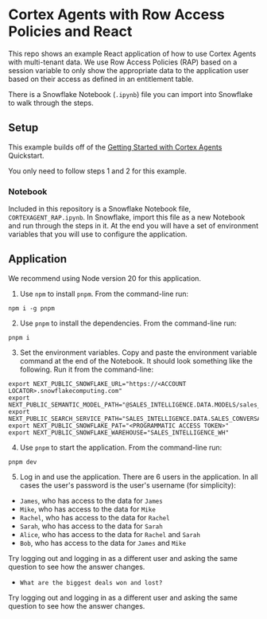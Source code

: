# Cortex Agents with Row Access Policies and React

This repo shows an example React application of how to use Cortex Agents with multi-tenant data. We use
Row Access Policies (RAP) based on a session variable to only show the appropriate data to the application
user based on their access as defined in an entitlement table.

There is a Snowflake Notebook (`.ipynb`) file you can import into Snowflake to walk through the steps.

## Setup
This example builds off of the [Getting Started with Cortex Agents](https://quickstarts.snowflake.com/guide/getting_started_with_cortex_agents/index.html) Quickstart.

You only need to follow steps 1 and 2 for this example.

### Notebook
Included in this repository is a Snowflake Notebook file, `CORTEXAGENT_RAP.ipynb`. In Snowflake, import this 
file as a new Notebook and run through the steps in it. At the end you will have a set of environment
variables that you will use to configure the application.

## Application
We recommend using Node version 20 for this application. 

1. Use `npm` to install `pnpm`. From the command-line run:
```
npm i -g pnpm
```

2. Use `pnpm` to install the dependencies. From the command-line run:
```
pnpm i
```

3. Set the environment variables. Copy and paste the environment variable command at the end
of the Notebook. It should look something like the following. Run it from the command-line:
```
export NEXT_PUBLIC_SNOWFLAKE_URL="https://<ACCOUNT LOCATOR>.snowflakecomputing.com"
export NEXT_PUBLIC_SEMANTIC_MODEL_PATH="@SALES_INTELLIGENCE.DATA.MODELS/sales_metrics_model.yaml"
export NEXT_PUBLIC_SEARCH_SERVICE_PATH="SALES_INTELLIGENCE.DATA.SALES_CONVERSATION_SEARCH"
export NEXT_PUBLIC_SNOWFLAKE_PAT="<PROGRAMMATIC ACCESS TOKEN>"
export NEXT_PUBLIC_SNOWFLAKE_WAREHOUSE="SALES_INTELLIGENCE_WH"
```

4. Use `pnpm` to start the application. From the command-line run:
```
pnpm dev
```

5. Log in and use the application. There are 6 users in the application. In all cases
the user's password is the user's username (for simplicity):
* `James`, who has access to the data for `James`
* `Mike`, who has access to the data for `Mike`
* `Rachel`, who has access to the data for `Rachel`
* `Sarah`, who has access to the data for `Sarah`
* `Alice`, who has access to the data for `Rachel` and `Sarah`
* `Bob`, who has access to the data for `James` and `Mike`

Try logging out and logging in as a different user and asking the same question to see how the answer changes.
* `What are the biggest deals won and lost?`

Try logging out and logging in as a different user and asking the same question to see how the answer changes.
